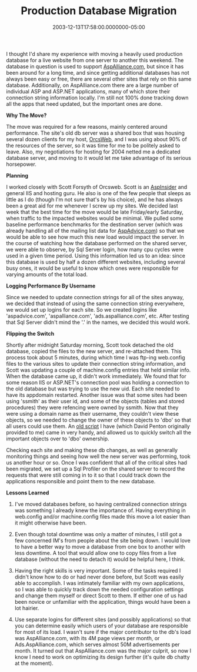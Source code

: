 ﻿---
title: Production Database Migration
date: "2003-12-13T17:58:00.0000000-05:00"
description: I thought I'd share my experience with moving a heavily used
featuredImage: /img/asp-net-mvc-logo.jpg
---

I thought I'd share my experience with moving a heavily used production database for a live website from one server to another this weekend. The database in question is used to support [AspAlliance.com](http://aspalliance.com/), but since it has been around for a long time, and since getting additional databases has not always been easy or free, there are several other sites that rely on this same database. Additionally, on AspAlliance.com there are a large number of individual ASP and ASP.NET applications, many of which store their connection string information locally. I'm still not 100% done tracking down all the apps that need updated, but the important ones are done.

**Why The Move?**

The move was required for a few reasons, mainly centered around performance. The site's old db server was a shared box that was housing several dozen clients for my host, [OrcsWeb](http://www.orcsweb.com/), and I was using about 90% of the resources of the server, so it was time for me to be politely asked to leave. Also, my negotiations for hosting for 2004 netted me a dedicated database server, and moving to it would let me take advantage of its serious horsepower.

**Planning**

I worked closely with Scott Forsyth of Orcsweb. Scott is an [AspInsider](http://www.aspinsiders.com/) and general IIS and hosting guru. He also is one of the few people that sleeps as little as I do (though I'm not sure that's by his choice), and he has always been a great aid for me whenever I screw up my sites. We decided last week that the best time for the move would be late Friday/early Saturday, when traffic to the impacted websites would be minimal. We pulled some baseline performance benchmarks for the destination server (which was already handling all of the mailing list data for [AspAdvice.com](http://aspadvice.com/)) so that we would be able to see how much this new load would impact the server. In the course of watching how the database performed on the shared server, we were able to observe, by Sql Server login, how many cpu cycles were used in a given time period. Using this information led us to an idea: since this database is used by half a dozen different websites, including several busy ones, it would be useful to know which ones were responsible for varying amounts of the total load.

**Logging Performance By Username**

Since we needed to update connection strings for all of the sites anyway, we decided that instead of using the same connection string everywhere, we would set up logins for each site. So we created logins like 'aspadvice.com', 'aspalliance.com', 'ads.aspalliance.com', etc. After testing that Sql Server didn't mind the '.' in the names, we decided this would work.

**Flipping the Switch**

Shortly after midnight Saturday morning, Scott took detached the old database, copied the files to the new server, and re-attached them. This process took about 5 minutes, during which time I was ftp-ing web.config files to the various sites to update their connection string information, and Scott was updating a couple of machine.config entries that held similar info. When the database came up, it didn't work immediately. We found that for some reason IIS or ASP.NET's connection pool was holding a connection to the old database but was trying to use the new uid. Each site needed to have its appdomain restarted. Another issue was that some sites had been using 'ssmith' as their user id, and some of the objects (tables and stored procedures) they were refencing were owned by ssmith. Now that they were using a domain name as their username, they couldn't view these objects, so we needed to change the owner of these objects to 'dbo' so that all users could use them. An [old script](http://authors.aspalliance.com/stevesmith/articles/ViewArticle.aspx?id=39) I have (which David Penton originally provided to me) came in very handy, and allowed us to quickly switch all the important objects over to 'dbo' ownership.

Checking each site and making these db changes, as well as generally monitoring things and seeing how well the new server was performing, took us another hour or so. Once I was confident that all of the critical sites had been migrated, we set up a Sql Profiler on the shared server to record the requests that were still coming in to it so that I could track down the applications responsible and point them to the new database.

**Lessons Learned**

1. I've moved databases before, so having centralized connection strings was something I already knew the importance of. Having everything in web.config and/or machine.config files made this move a lot easier than it might otherwise have been.

2. Even though total downtime was only a matter of minutes, I still got a few concerned IM's from people about the site being down. I would love to have a better way to move a database from one box to another with less downtime. A tool that would allow one to copy files from a live database (without the need to detach it) would be helpful here, I think.

3. Having the right skills is very important. Some of the tasks required I didn't know how to do or had never done before, but Scott was easily able to accomplish. I was intimately familiar with my own applications, so I was able to quickly track down the needed configuration settings and change them myself or direct Scott to them. If either one of us had been novice or unfamiliar with the application, things would have been a lot hairier.

4. Use separate logins for different sites (and possibly applications) so that you can determine easily which users of your database are responsible for most of its load. I wasn't sure if the major contributor to the db's load was AspAlliance.com, with its 4M page views per month, or Ads.AspAlliance.com, which serves almost 50M advertisements per month. It turned out that AspAlliance.com was the major culprit, so now I know I need to work on optimizing its design further (it's quite db chatty at the moment).

